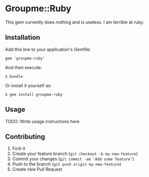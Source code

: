 # Groupme::Ruby

This gem currently does nothing and is useless. I am terrible at ruby.

## Installation

Add this line to your application's Gemfile:

    gem 'groupme-ruby'

And then execute:

    $ bundle

Or install it yourself as:

    $ gem install groupme-ruby

## Usage

TODO: Write usage instructions here

## Contributing

1. Fork it
2. Create your feature branch (`git checkout -b my-new-feature`)
3. Commit your changes (`git commit -am 'Add some feature'`)
4. Push to the branch (`git push origin my-new-feature`)
5. Create new Pull Request
